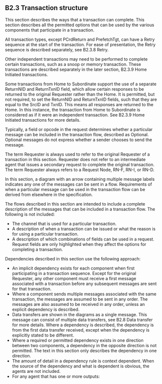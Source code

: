 ## B2.3 Transaction structure

This section describes the ways that a transaction can complete. This section describes all the permitted options that can be used by the various components that participate in a transaction.

All transaction types, except PCrdReturn and PrefetchTgt, can have a Retry sequence at the start of the transaction. For ease of presentation, the Retry sequence is described separately, see B2.3.8 Retry.

Other independent transactions may need to be performed to complete certain transactions, such as a snoop or memory transaction. These transactions are described separately in the later section, B2.3.9 Home Initiated transactions.

Some transactions from Home to Subordinate support the use of a separate ReturnNID and ReturnTxnID field, which allow certain responses to be returned to the original Requester rather than the Home. It is permitted, but not required, to set the ReturnNID and ReturnTxnID fields, such that they are equal to the SrcID and TxnID. This means all responses are returned to the Home. In this instance, the transaction from Home to Subordinate is considered as if it were an independent transaction. See B2.3.9 Home Initiated transactions for more details.

Typically, a field or opcode in the request determines whether a particular message can be included in the transaction flow, described as Optional. Optional messages do not express whether a sender chooses to send the message.

The term Requester is always used to refer to the original Requester of a transaction in this section. Requester does not refer to an intermediate agent that issues a secondary request to complete the original transaction. The term Requester always refers to a Request Node, RN-F, RN-I, or RN-D.

In this section, a diagram with an arrow containing multiple message labels indicates any one of the messages can be sent in a flow. Requirements of when a particular message can be used in the transaction flow can be derived from elsewhere in the specification.

The flows described in this section are intended to include a complete description of the messages that can be included in a transaction flow. The following is not included:

- The channel that is used for a particular transaction.
- A description of when a transaction can be issued or what the reason is for using a particular transaction.
- A description of which combinations of fields can be used in a request. Request fields are only highlighted when they affect the options for completing a transaction.

Dependencies described in this section use the following approach:

- An implicit dependency exists for each component when first participating in a transaction sequence. Except for the original Requester, any other component must receive a first message associated with a transaction before any subsequent messages are sent for that transaction.
- Where a component sends multiple messages associated with the same transaction, the messages are assumed to be sent in any order. The messages are also assumed to be received in any order, unless an explicit dependency is described.
- Data transfers are shown in the diagrams as a single message. This message can consist of multiple data transfers, see B2.8 Data transfer for more details. Where a dependency is described, the dependency is from the first data transfer received, except when the dependency is explicitly stated to be different.
- Where a required or permitted dependency exists in one direction between two components, a dependency in the opposite direction is not permitted. The text in this section only describes the dependency in one direction.
- The amount of detail in a dependency rule is context dependent. When the source of the dependency and what is dependent is obvious, the agents are not included.
- For any agent that has one or more outputs: